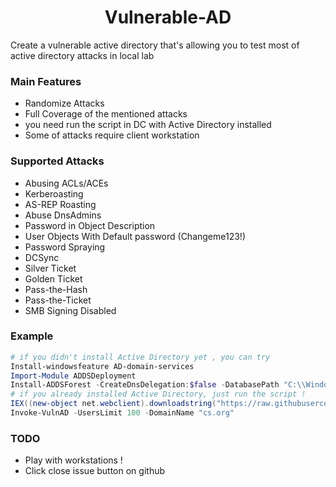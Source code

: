 <h1 align="center">
  Vulnerable-AD
  <br>
</h1>

Create a vulnerable active directory that's allowing you to test most of active directory attacks in local lab

### Main Features
- Randomize Attacks
- Full Coverage of the mentioned attacks
- you need run the script in DC with Active Directory installed 
- Some of attacks require client workstation
  
### Supported Attacks
- Abusing ACLs/ACEs
- Kerberoasting
- AS-REP Roasting
- Abuse DnsAdmins
- Password in Object Description
- User Objects With Default password (Changeme123!)
- Password Spraying
- DCSync
- Silver Ticket
- Golden Ticket 
- Pass-the-Hash
- Pass-the-Ticket
- SMB Signing Disabled

### Example
```powershell
# if you didn't install Active Directory yet , you can try 
Install-windowsfeature AD-domain-services
Import-Module ADDSDeployment
Install-ADDSForest -CreateDnsDelegation:$false -DatabasePath "C:\\Windows\\NTDS" -DomainMode "7" -DomainName "o3s.io" -DomainNetbiosName "o3s" -ForestMode "7" -InstallDns:$true -LogPath "C:\\Windows\\NTDS" -NoRebootOnCompletion:$false -SysvolPath "C:\\Windows\\SYSVOL" -Force:$true
# if you already installed Active Directory, just run the script !
IEX((new-object net.webclient).downloadstring("https://raw.githubusercontent.com/AliTarekk/o3s-vulnerable-AD/master/vulnad.ps1"));
Invoke-VulnAD -UsersLimit 100 -DomainName "cs.org"
```

### TODO
- Play with workstations !
- Click close issue button on github

